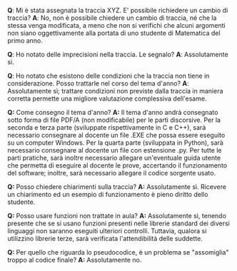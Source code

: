 **Q**: Mi è stata assegnata la traccia XYZ. E' possibile richiedere un cambio di traccia?
**A**: No, non è possibile chiedere un cambio di traccia, né che la stessa venga modificata, a meno che non si verifichi che alcuni argomenti non siano oggettivamente alla portata di uno studente di Matematica del primo anno.

**Q**: Ho notato delle imprecisioni nella traccia. Le segnalo?
**A**: Assolutamente sì.

**Q**: Ho notato che esistono delle condizioni che la traccia non tiene in considerazione. Posso trattarle nel corso del tema d'anno?
**A**: Assolutamente sì; trattare condizioni non previste dalla traccia in maniera corretta permette una migliore valutazione complessiva dell'esame.

**Q:** Come consegno il tema d'anno?
**A:** Il tema d'anno andrà consegnato sotto forma di file PDF/A (non modificabile) per le parti discorsive. Per la seconda e terza parte (sviluppate rispettivamente in C e C++), sarà necessario consegnare al docente un file .EXE che possa essere eseguito su un computer Windows. Per la quarta parte (sviluppata in Python), sarà necessario consegnare al docente un file con estensione .py. Per tutte le parti pratiche, sarà inoltre necessario allegare un'eventuale guida utente che permetta di eseguire al docente le prove, accertando il funzionamento del software; inoltre, sarà necessario allegare il codice sorgente usato.

**Q:** Posso chiedere chiarimenti sulla traccia?
**A:** Assolutamente sì. Ricevere un chiarimento ed un esempio di funzionamento è pieno diritto dello studente.

**Q:** Posso usare funzioni non trattate in aula?
**A:** Assolutamente sì, tenendo presente che se si usano funzioni presenti nelle librerie standard dei diversi linguaggi non saranno eseguiti ulteriori controlli. Tuttavia, qualora si utilizzino librerie terze, sarà verificata l'attendibilità delle suddette.

**Q:** Per quello che riguarda lo pseudocodice, è un problema se "assomiglia" troppo al codice finale?
**A:** Assolutamente no.
